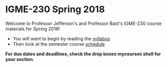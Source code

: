 # IGME-230 Spring 2018
Welcome to Professor Jefferson's and Professor Bast's IGME-230 course materials for Spring 2018!
- You will want to begin by reading the [syllabus](syllabus.md)
- Then look at the semester course [schedule](schedule.md)

**For due dates and deadlines, check the drop boxes mycourses shell for your section.**
